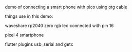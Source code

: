 demo of connecting a smart phone with pico using otg cable

things use in this demo:

waveshare rp2040 zero rgb led connected with pin 16

pixel 4 smartphone

flutter plugins usb_serial and getx
